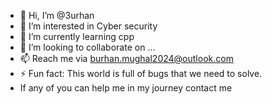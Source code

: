 - 👋 Hi, I’m @3urhan
- 👀 I’m interested in Cyber security
- 🌱 I’m currently learning cpp
- 💞️ I’m looking to collaborate on ...
- 📫 Reach me via burhan.mughal2024@outlook.com 
- ⚡ Fun fact: This world is full of bugs that we need to solve.
- If any of you can help me in my journey contact me

<!---
3urhan/3urhan is a ✨ special ✨ repository because its `README.md` (this file) appears on your GitHub profile.
You can click the Preview link to take a look at your changes.
--->

